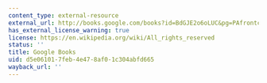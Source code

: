 ```yaml
---
content_type: external-resource
external_url: http://books.google.com/books?id=BdGJE2o6oLUC&pg=PAfrontcover
has_external_license_warning: true
license: https://en.wikipedia.org/wiki/All_rights_reserved
status: ''
title: Google Books
uid: d5e06101-7feb-4e47-8af0-1c304abfd665
wayback_url: ''
---
```

